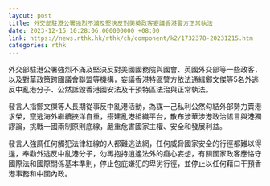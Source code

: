 ```yaml
---
layout: post
title: 外交部駐港公署強烈不滿及堅決反對美英政客妄議香港警方正常執法
date: 2023-12-15 10:28:06.000000000 +08:00
link: https://news.rthk.hk/rthk/ch/component/k2/1732378-20231215.htm
categories: rthk
---
```


外交部駐港公署強烈不滿及堅決反對美國國務院與國會、英國外交部等一些政客，以及對華政策跨國議會聯盟等機構，妄議香港特區警方依法通緝鄭文傑等5名外逃反中亂港分子、公然詆毀香港國安法及干預特區法治與正常執法。

發言人指鄭文傑等人長期從事反中亂港活動，為謀一己私利公然勾結外部勢力賣港求榮，竄逃海外繼續挾洋自重，搭建亂港組織平台，散布涉華涉港政治謠言與港獨謬論，挑戰一國兩制原則底線，嚴重危害國家主權、安全和發展利益。

發言人強調任何觸犯法律紅線的人都難逃法網，任何威脅國家安全的行徑都難以得逞，奉勸外逃反中亂港分子，勿再抱持逍遙法外的癡心妄想，有關國家政客應恪守國際法和國際關係基本準則，停止包庇嫌犯的卑劣行徑，並停止以任何藉口干預香港事務和中國內政。
